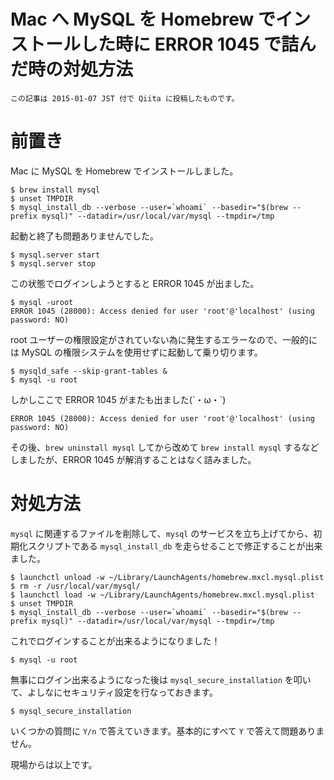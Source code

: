 # Mac へ MySQL を Homebrew でインストールした時に ERROR 1045 で詰んだ時の対処方法

```
この記事は 2015-01-07 JST 付で Qiita に投稿したものです。
```

# 前置き

Mac に MySQL を Homebrew でインストールしました。

```
$ brew install mysql
$ unset TMPDIR
$ mysql_install_db --verbose --user=`whoami` --basedir="$(brew --prefix mysql)" --datadir=/usr/local/var/mysql --tmpdir=/tmp
```

起動と終了も問題ありませんでした。

```
$ mysql.server start
$ mysql.server stop
```

この状態でログインしようとすると ERROR 1045 が出ました。

```
$ mysql -uroot
ERROR 1045 (28000): Access denied for user 'root'@'localhost' (using password: NO)
```

root ユーザーの権限設定がされていない為に発生するエラーなので、一般的には MySQL の権限システムを使用せずに起動して乗り切ります。

```
$ mysqld_safe --skip-grant-tables &
$ mysql -u root
```

しかしここで ERROR 1045 がまたも出ました(´・ω・`)

```
ERROR 1045 (28000): Access denied for user 'root'@'localhost' (using password: NO)
```

その後、`brew uninstall mysql` してから改めて `brew install mysql` するなどしましたが、ERROR 1045 が解消することはなく詰みました。


# 対処方法

`mysql` に関連するファイルを削除して、`mysql` のサービスを立ち上げてから、初期化スクリプトである `mysql_install_db` を走らせることで修正することが出来ました。

```
$ launchctl unload -w ~/Library/LaunchAgents/homebrew.mxcl.mysql.plist
$ rm -r /usr/local/var/mysql/
$ launchctl load -w ~/Library/LaunchAgents/homebrew.mxcl.mysql.plist
$ unset TMPDIR
$ mysql_install_db --verbose --user=`whoami` --basedir="$(brew --prefix mysql)" --datadir=/usr/local/var/mysql --tmpdir=/tmp
```

これでログインすることが出来るようになりました！

```
$ mysql -u root
```

無事にログイン出来るようになった後は `mysql_secure_installation` を叩いて、よしなにセキュリティ設定を行なっておきます。

```
$ mysql_secure_installation
```

いくつかの質問に `Y/n` で答えていきます。基本的にすべて `Y` で答えて問題ありません。

現場からは以上です。
